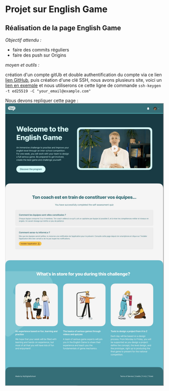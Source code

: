 # Projet sur English Game
## Réalisation de la page English Game
*Objectif attendu :*

- faire des commits réguliers
- faire des push sur Origins

*moyen et outils :*  

création d'un compte gitUb et double authentification du compte via ce lien
[lien GitHub](https://github.com/), puis création d'une clé SSH, nous avons plusieurs site, voici un [lien en exemple](https://docs.github.com/fr/authentication/connecting-to-github-with-ssh/generating-a-new-ssh-key-and-adding-it-to-the-ssh-agent) et nous utiliserons ce cette ligne de commande `ssh-keygen -t ed25519 -C "your_email@example.com"`

Nous devons repliquer cette page :  ![cette page](./Screenshot.jpg)
